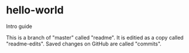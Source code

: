 # hello-world
Intro guide

This is a branch of "master" called "readme".
It is editied as a copy called "readme-edits". 
Saved changes on GitHub are called "commits".
